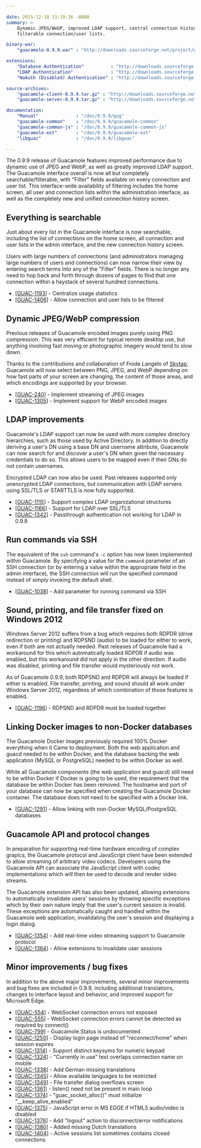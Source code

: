 ```yaml
---

date: 2015-12-18 13:19:16 -0800
summary: >
    Dynamic JPEG/WebP, improved LDAP support, central connection history,
    filterable connection/user lists.

binary-war:
    "guacamole-0.9.9.war" : "http://downloads.sourceforge.net/project/guacamole/current/binary/guacamole-0.9.9.war"

extensions:
    "Database Authentication"          : "http://downloads.sourceforge.net/project/guacamole/current/extensions/guacamole-auth-jdbc-0.9.9.tar.gz"
    "LDAP Authentication"              : "http://downloads.sourceforge.net/project/guacamole/current/extensions/guacamole-auth-ldap-0.9.9.tar.gz"
    "NoAuth (Disabled) Authentication" : "http://downloads.sourceforge.net/project/guacamole/current/extensions/guacamole-auth-noauth-0.9.9.tar.gz"

source-archives:
    "guacamole-client-0.9.9.tar.gz" : "http://downloads.sourceforge.net/project/guacamole/current/source/guacamole-client-0.9.9.tar.gz"
    "guacamole-server-0.9.9.tar.gz" : "http://downloads.sourceforge.net/project/guacamole/current/source/guacamole-server-0.9.9.tar.gz"

documentation:
    "Manual"              : "/doc/0.9.9/gug"
    "guacamole-common"    : "/doc/0.9.9/guacamole-common"
    "guacamole-common-js" : "/doc/0.9.9/guacamole-common-js"
    "guacamole-ext"       : "/doc/0.9.9/guacamole-ext"
    "libguac"             : "/doc/0.9.9/libguac"

---
```


The 0.9.9 release of Guacamole features improved performance due to dynamic use
of JPEG and WebP, as well as greatly improved LDAP support. The Guacamole
interface overall is now all but completely searchable/filterable, with
"Filter" fields available on every connection and user list. This interface-wide
availability of filtering includes the home screen, all user and
connection lists within the administration interface, as well as the completely
new and unified connection history screen.

Everything is searchable
------------------------

Just about every list in the Guacamole interface is now searchable, including
the list of connections on the home screen, all connection and user lists in
the admin interface, and the new connection history screen.

Users with large numbers of connections (and administrators managing large
numbers of users and connections) can now narrow their view by entering search
terms into any of the "Filter" fields. There is no longer any need to hop back
and forth through dozens of pages to find that one connection within a haystack
of several hundred connections.

 * [<a href='https://glyptodon.org/jira/browse/GUAC-1193'>GUAC-1193</a>] - Centralize usage statistics
 * [<a href='https://glyptodon.org/jira/browse/GUAC-1406'>GUAC-1406</a>] - Allow connection and user lists to be filtered

Dynamic JPEG/WebP compression
-----------------------------

Previous releases of Guacamole encoded images purely using PNG compression.
This was very efficient for typical remote desktop use, but anything involving
fast moving or photographic imagery would tend to slow down.

Thanks to the contributions and collaboration of Frode Langelo of [Skytap](http://www.skytap.com/), Guacamole will
now select between PNG, JPEG, and WebP depending on how fast parts of your
screen are changing, the content of those areas, and which encodings are
supported by your browser.

 * [<a href='https://glyptodon.org/jira/browse/GUAC-240'>GUAC-240</a>] - Implement streaming of JPEG images
 * [<a href='https://glyptodon.org/jira/browse/GUAC-1305'>GUAC-1305</a>] - Implement support for WebP encoded images

LDAP improvements
-----------------

Guacamole's LDAP support can now be used with more complex directory
hierarchies, such as those used by Active Directory. In addition to directly
deriving a user's DN using a base DN and username attribute, Guacamole can now
search for and discover a user's DN when given the necessary credentials to do
so. This allows users to be mapped even if their DNs do not contain usernames.

Encrypted LDAP can now also be used. Past releases supported only unencrypted
LDAP connections, but communication with LDAP servers using SSL/TLS or STARTTLS
is now fully supported.

 * [<a href='https://glyptodon.org/jira/browse/GUAC-1115'>GUAC-1115</a>] - Support complex LDAP organizational structures
 * [<a href='https://glyptodon.org/jira/browse/GUAC-1166'>GUAC-1166</a>] - Support for LDAP over SSL/TLS
 * [<a href='https://glyptodon.org/jira/browse/GUAC-1342'>GUAC-1342</a>] - Passthrough authentication not working for LDAP in 0.9.8

Run commands via SSH
--------------------

The equivalent of the `ssh` command's `-c` option has now been implemented
within Guacamole. By specifying a value for the `command` parameter of an SSH
connection (or by entering a value within the appropriate field in the admin
interface), the SSH connection will run the specified command instead of simply
invoking the default shell.

 * [<a href='https://glyptodon.org/jira/browse/GUAC-1038'>GUAC-1038</a>] - Add parameter for running command via SSH

Sound, printing, and file transfer fixed on Windows 2012
--------------------------------------------------------

Windows Server 2012 suffers from a bug which requires both RDPDR (drive
redirection or printing) and RDPSND (audio) to be loaded for either to work,
even if both are not actually needed. Past releases of Guacamole had a workaround
for this which automatically loaded RDPDR if audio was enabled, but this
workaround did not apply in the other direction. If audio was disabled,
printing and file transfer would mysteriously not work.

As of Guacamole 0.9.9, both RDPSND and RDPDR will always be loaded if either is
enabled. File transfer, printing, and sound should all work under Windows
Server 2012, regardless of which combination of those features is enabled.

 * [<a href='https://glyptodon.org/jira/browse/GUAC-1196'>GUAC-1196</a>] - RDPSND and RDPDR must be loaded together

Linking Docker images to non-Docker databases
---------------------------------------------

The Guacamole Docker images previously required 100% Docker everything when
it Came to deployment. Both the web application and guacd needed to be within
Docker, and the database backing the web application (MySQL or PostgreSQL)
needed to be within Docker as well.

While all Guacamole components (the web application and guacd) still need to be
within Docker if Docker is going to be used, the requirement that the database
be within Docker has been removed. The hostname and port of your database can
now be specified when creating the Guacamole Docker container. The database
does not need to be specified with a Docker link.

 * [<a href='https://glyptodon.org/jira/browse/GUAC-1291'>GUAC-1291</a>] - Allow linking with non-Docker MySQL/PostgreSQL databases

Guacamole API and protocol changes
----------------------------------

In preparation for supporting real-time hardware encoding of complex grapics,
the Guacamole protocol and JavaScript client have been extended to allow
streaming of arbitrary video codecs. Developers using the Guacamole API can
associate the JavaScript client with codec implementations which will then be
used to decode and render video streams.

The Guacamole extension API has also been updated, allowing extensions to
automatically invalidate users' sessions by throwing specific exceptions which
by their own nature imply that the user's current session is invalid. These
exceptions are automatically caught and handled within the Guacamole web
application, invalidating the user's session and displaying a login dialog.

 * [<a href='https://glyptodon.org/jira/browse/GUAC-1354'>GUAC-1354</a>] - Add real-time video streaming support to Guacamole protocol
 * [<a href='https://glyptodon.org/jira/browse/GUAC-1364'>GUAC-1364</a>] - Allow extensions to invalidate user sessions

Minor improvements / bug fixes
------------------------------

In addition to the above major improvements, several minor improvements and bug
fixes are included in 0.9.9, including additional translations, changes to
interface layout and behavior, and improved support for Microsoft Edge.

 * [<a href='https://glyptodon.org/jira/browse/GUAC-554'>GUAC-554</a>] - WebSocket connection errors not exposed
 * [<a href='https://glyptodon.org/jira/browse/GUAC-555'>GUAC-555</a>] - WebSocket connection errors cannot be detected as required by connect()
 * [<a href='https://glyptodon.org/jira/browse/GUAC-799'>GUAC-799</a>] - Guacamole.Status is undocumented
 * [<a href='https://glyptodon.org/jira/browse/GUAC-1250'>GUAC-1250</a>] - Display login page instead of "reconnect/home" when session expires
 * [<a href='https://glyptodon.org/jira/browse/GUAC-1314'>GUAC-1314</a>] - Support distinct keysyms for numeric keypad
 * [<a href='https://glyptodon.org/jira/browse/GUAC-1324'>GUAC-1324</a>] - "Currently in use" text overlaps connection name on mobile
 * [<a href='https://glyptodon.org/jira/browse/GUAC-1338'>GUAC-1338</a>] - Add German missing translations
 * [<a href='https://glyptodon.org/jira/browse/GUAC-1345'>GUAC-1345</a>] - Allow available languages to be restricted
 * [<a href='https://glyptodon.org/jira/browse/GUAC-1349'>GUAC-1349</a>] - File transfer dialog overflows screen
 * [<a href='https://glyptodon.org/jira/browse/GUAC-1361'>GUAC-1361</a>] - listen() need not be present in main loop
 * [<a href='https://glyptodon.org/jira/browse/GUAC-1374'>GUAC-1374</a>] - "guac_socket_alloc()" must initialize "__keep_alive_enabled"
 * [<a href='https://glyptodon.org/jira/browse/GUAC-1375'>GUAC-1375</a>] - JavaScript error in MS EDGE if HTML5 audio/video is disabled
 * [<a href='https://glyptodon.org/jira/browse/GUAC-1376'>GUAC-1376</a>] - Add "logout" action to disconnect/error notifications
 * [<a href='https://glyptodon.org/jira/browse/GUAC-1380'>GUAC-1380</a>] - Added missing Dutch translations
 * [<a href='https://glyptodon.org/jira/browse/GUAC-1404'>GUAC-1404</a>] - Active sessions list sometimes contains closed connections

